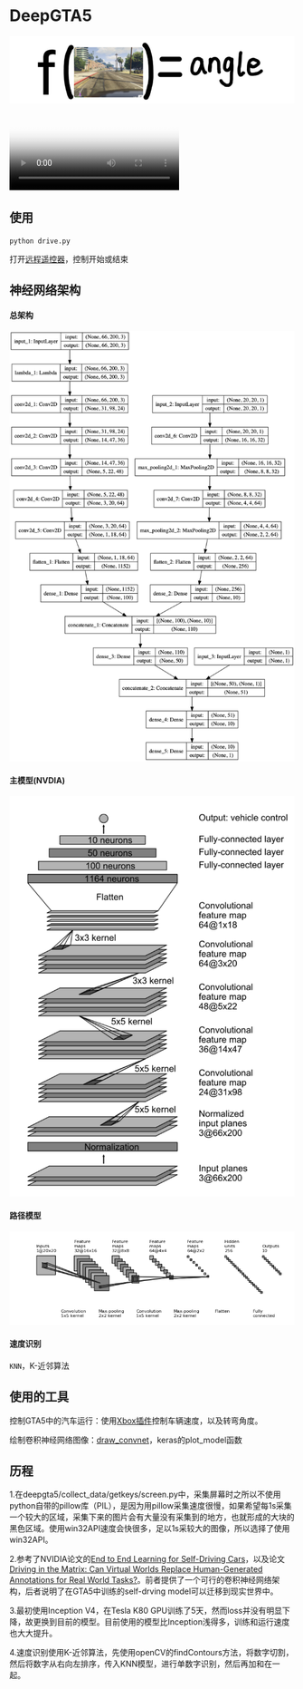 # DeepGTA5

<img src="models/image/fx.png">

<video id="video" controls="" preload="none" poster="http://media.w3.org/2010/05/sintel/poster.png">
      <source id="mp4" src="https://deepdrive.org/videos/1080p.mov" type="video/mov">
      <p>Your user agent does not support the HTML5 Video element.</p>
 </video>

## 使用
`python drive.py`

打开[远程遥控器](https://www.pixeldesert.com/console/)，控制开始或结束

## 神经网络架构
#### 总架构
<img src="models/image/full.png">

#### 主模型(NVDIA)
<img src="models/image/main_model.png">

#### 路径模型
<img src="models/image/ladar_model.png">

#### 速度识别
`KNN`，K-近邻算法

## 使用的工具
控制GTA5中的汽车运行：使用[Xbox插件](https://github.com/shauleiz/vXboxInterface)控制车辆速度，以及转弯角度。

绘制卷积神经网络图像：[draw_convnet](https://github.com/gwding/draw_convnet)，keras的plot_model函数

## 历程
1.在deepgta5/collect_data/getkeys/screen.py中，采集屏幕时之所以不使用python自带的pillow库（PIL），是因为用pillow采集速度很慢，如果希望每1s采集一个较大的区域，采集下来的图片会有大量没有采集到的地方，也就形成的大块的黑色区域。使用win32API速度会快很多，足以1s采较大的图像，所以选择了使用win32API。

2.参考了NVIDIA论文的[End to End Learning for Self-Driving Cars](https://arxiv.org/abs/1604.07316)，以及论文[Driving in the Matrix: Can Virtual Worlds Replace Human-Generated Annotations for Real World Tasks?](https://arxiv.org/abs/1610.01983)。前者提供了一个可行的卷积神经网络架构，后者说明了在GTA5中训练的self-drving model可以迁移到现实世界中。

3.最初使用Inception V4，在Tesla K80 GPU训练了5天，然而loss并没有明显下降，故更换到目前的模型。目前使用的模型比Inception浅得多，训练和运行速度也大大提升。

4.速度识别使用K-近邻算法，先使用openCV的findContours方法，将数字切割，然后将数字从右向左排序，传入KNN模型，进行单数字识别，然后再加和在一起。